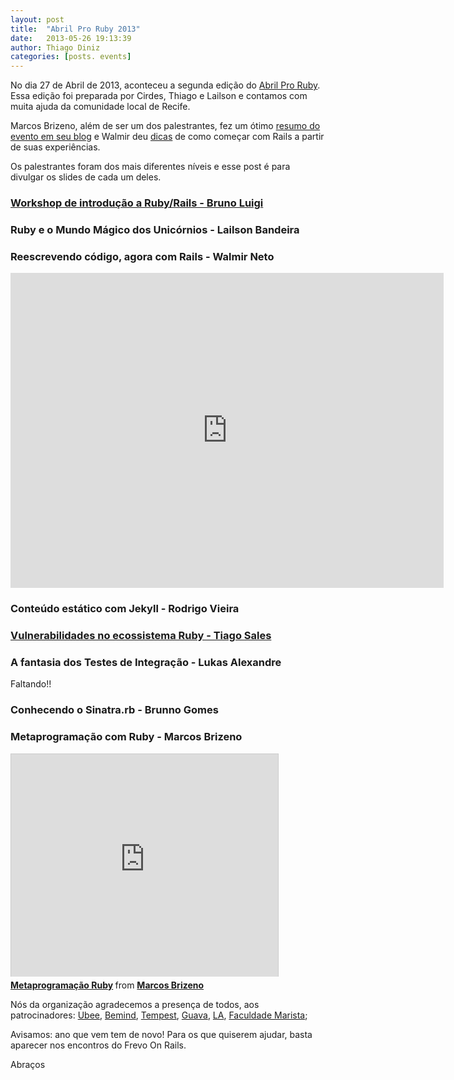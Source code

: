 ```yaml
---
layout: post
title:  "Abril Pro Ruby 2013"
date:   2013-05-26 19:13:39
author: Thiago Diniz
categories: [posts. events]
---
```


No dia 27 de Abril de 2013, aconteceu a segunda edição do [Abril Pro Ruby](http://abrilproruby.com). Essa edição foi preparada por Cirdes, Thiago e Lailson e contamos com muita ajuda da comunidade local de Recife.

Marcos Brizeno, além de ser um dos palestrantes, fez um ótimo [resumo do evento em seu blog](http://brizeno.wordpress.com/2013/04/29/resumao-do-abril-pro-ruby/) e Walmir deu [dicas](http://blog.wfsneto.com.br/2013/04/29/lightning-talk-no-abril-pro-ruby-2013) de como começar com Rails a partir de suas experiências.

Os palestrantes foram dos mais diferentes níveis e esse post é para divulgar os slides de cada um deles.

### [Workshop de introdução a Ruby/Rails - Bruno Luigi](https://www.dropbox.com/s/jscc2kviune8xxq/Apresentacao%20Abril%20por%20Ruby%202013%20.pdf)

### Ruby e o Mundo Mágico dos Unicórnios - Lailson Bandeira
<script class="speakerdeck-embed" data-id="891bcb3017f10130081322000a1d8a59" data-ratio="1.33333333333333" src="//speakerdeck.com/assets/embed.js">  </script>

### Reescrevendo código, agora com Rails - Walmir Neto
<iframe src="http://prezi.com/embed/k5wfl-88o0wt/?bgcolor=ffffff&amp;lock_to_path=1&amp;autoplay=0&amp;autohide_ctrls=0&amp;features=undefined&amp;disabled_features=undefined" width="693" height="504" frameBorder="0">   </iframe>



### Conteúdo estático com Jekyll - Rodrigo Vieira
<script class="speakerdeck-embed" data-id="0bb9bcd0884101301b3e123138154c25" data-ratio="1.33333333333333" src="//speakerdeck.com/assets/embed.js">     </script>   

### [Vulnerabilidades no ecossistema Ruby - Tiago Sales](https://www.dropbox.com/s/c9nsfz9k6xhopd8/APRBVulnerabilidades.pdf)

### A fantasia dos Testes de Integração - Lukas Alexandre
Faltando!!

### Conhecendo o Sinatra.rb - Brunno Gomes
<script class="speakerdeck-embed" data-id="270bc20091910130db570eca1c00232d" data-ratio="1.33333333333333" src="//speakerdeck.com/assets/embed.js">     </script>


### Metaprogramação com Ruby - Marcos Brizeno

<iframe src="http://www.slideshare.net/slideshow/embed_code/20096735" width="427" height="356" frameborder="0" marginwidth="0" marginheight="0" scrolling="no" style="border:1px solid #CCC;border-width:1px 1px 0;margin-bottom:5px">    </iframe> <div style="margin-bottom:5px"> <strong> <a href="http://www.slideshare.net/marcosbrizeno/abril-proruby" title="Metaprogramação Ruby" target="_blank">Metaprogramação Ruby</a> </strong> from <strong><a href="http://www.slideshare.net/marcosbrizeno" target="_blank">Marcos Brizeno</a></strong> </div>



Nós da organização agradecemos a presença de todos, aos patrocinadores: [Ubee](http://www.ubee.in/), [Bemind](http://www.bemind.com.br/), [Tempest](http://www.tempest.com.br/), [Guava](guava.com.br), [LA](http://www.lainformatica.com.br/), [Faculdade Marista](http://faculdademarista.com.br/); 

Avisamos: ano que vem tem de novo! Para os que quiserem ajudar, basta aparecer nos encontros do Frevo On Rails.

Abraços


